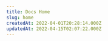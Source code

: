 ```yaml
---
title: Docs Home
slug: home
createdAt: 2022-04-01T20:28:14.000Z
updatedAt: 2022-04-15T02:07:22.000Z
---
```

